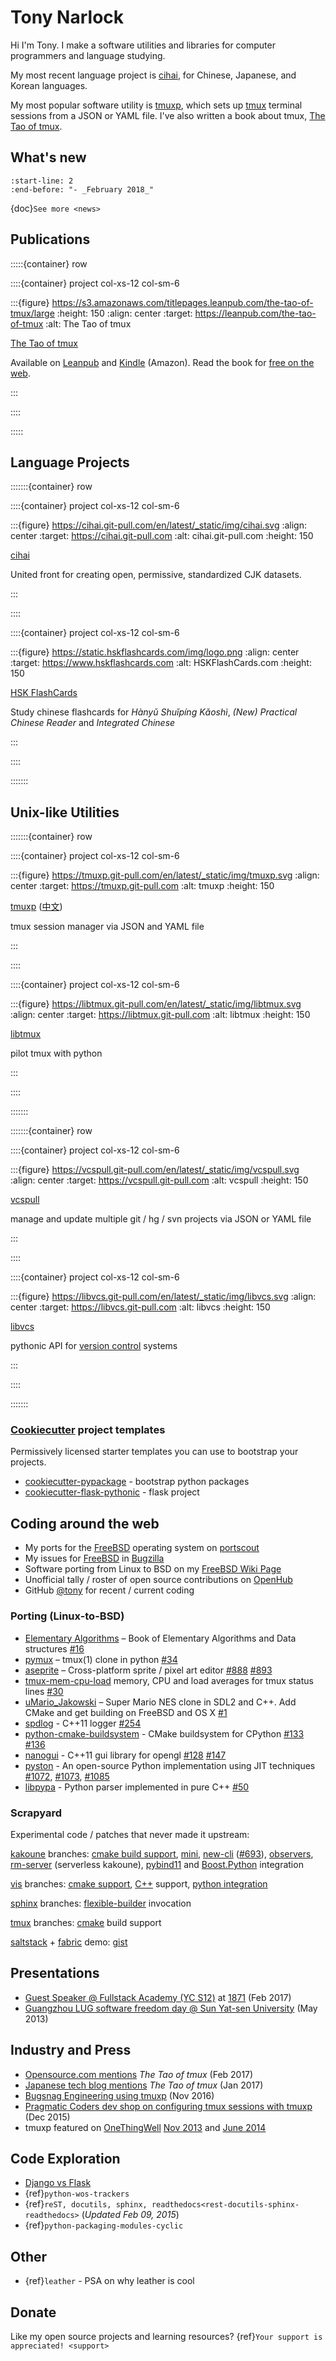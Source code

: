 # Tony Narlock

Hi I'm Tony. I make a software utilities and libraries for computer programmers
and language studying.

My most recent language project is [cihai][cihai], for Chinese, Japanese, and
Korean languages.

My most popular software utility is [tmuxp][tmuxp], which sets up [tmux][tmux] terminal
sessions from a JSON or YAML file. I've also written a book about tmux,
[The Tao of tmux][the tao of tmux].

[cihai]: https://cihai.git-pull.com
[tmuxp]: https://tmuxp.git-pull.com
[the tao of tmux]: https://leanpub.com/the-tao-of-tmux

## What's new

```{include} news.md
:start-line: 2
:end-before: "- _February 2018_"
```

{doc}`See more <news>`

## Publications

:::::{container} row

::::{container} project col-xs-12 col-sm-6

:::{figure} https://s3.amazonaws.com/titlepages.leanpub.com/the-tao-of-tmux/large
:height: 150
:align: center
:target: https://leanpub.com/the-tao-of-tmux
:alt: The Tao of tmux

[The Tao of tmux](https://leanpub.com/the-tao-of-tmux)

Available on [Leanpub][leanpub] and [Kindle][kindle] (Amazon). Read the book for [free on the web][free on the web].

:::

::::

:::::

[free on the web]: https://leanpub.com/the-tao-of-tmux/read
[leanpub]: https://leanpub.com/the-tao-of-tmux
[kindle]: http://amzn.to/2gPfRhC

## Language Projects

:::::::{container} row

::::{container} project col-xs-12 col-sm-6

:::{figure} https://cihai.git-pull.com/en/latest/_static/img/cihai.svg
:align: center
:target: https://cihai.git-pull.com
:alt: cihai.git-pull.com
:height: 150

[cihai][cihai]

United front for creating open, permissive, standardized CJK datasets.

:::

::::

::::{container} project col-xs-12 col-sm-6

:::{figure} https://static.hskflashcards.com/img/logo.png
:align: center
:target: https://www.hskflashcards.com
:alt: HSKFlashCards.com
:height: 150

[HSK FlashCards](https://www.hskflashcards.com)

Study chinese flashcards for _Hànyǔ Shuǐpíng Kǎoshì_, _(New) Practical
Chinese Reader_ and _Integrated Chinese_

:::

::::

:::::::

## Unix-like Utilities

:::::::{container} row

::::{container} project col-xs-12 col-sm-6

:::{figure} https://tmuxp.git-pull.com/en/latest/_static/img/tmuxp.svg
:align: center
:target: https://tmuxp.git-pull.com
:alt: tmuxp
:height: 150

[tmuxp](https://tmuxp.git-pull.com) ([中文](https://tmuxp.readthedocs.io/zh_CN/latest/))

tmux session manager via JSON and YAML file

:::

::::

::::{container} project col-xs-12 col-sm-6

:::{figure} https://libtmux.git-pull.com/en/latest/_static/img/libtmux.svg
:align: center
:target: https://libtmux.git-pull.com
:alt: libtmux
:height: 150

[libtmux](https://libtmux.git-pull.com)

pilot tmux with python

:::

::::

:::::::

:::::::{container} row

::::{container} project col-xs-12 col-sm-6

:::{figure} https://vcspull.git-pull.com/en/latest/_static/img/vcspull.svg
:align: center
:target: https://vcspull.git-pull.com
:alt: vcspull
:height: 150

[vcspull](https://vcspull.git-pull.com)

manage and update multiple git / hg / svn projects via JSON or YAML file

:::

::::

::::{container} project col-xs-12 col-sm-6

:::{figure} https://libvcs.git-pull.com/en/latest/_static/img/libvcs.svg
:align: center
:target: https://libvcs.git-pull.com
:alt: libvcs
:height: 150

[libvcs](https://libvcs.git-pull.com)

pythonic API for [version control](https://en.wikipedia.org/wiki/Version_control) systems

:::

::::

:::::::

### [Cookiecutter][cookiecutter] project templates

Permissively licensed starter templates you can use to bootstrap your projects.

- [cookiecutter-pypackage][cookiecutter-pypackage] - bootstrap python packages
- [cookiecutter-flask-pythonic][cookiecutter-flask-pythonic] - flask project

## Coding around the web

- My ports for the [FreeBSD][freebsd] operating system on [portscout][portscout]
- My issues for [FreeBSD][freebsd] in [Bugzilla](https://bugs.freebsd.org/bugzilla/buglist.cgi?bug_status=New&bug_status=Open&bug_status=In%20Progress&bug_status=Closed&bug_status=UNCONFIRMED&email1=tony%40git-pull.com&emailassigned_to1=1&emailcc1=1&emaillongdesc1=1&emailreporter1=1&emailtype1=equals&f0=OP&f1=OP&f2=product&f3=component&f4=alias&f5=short_desc&f7=CP&f8=CP&j1=OR&o2=substring&o3=substring&o4=substring&o5=substring&query_format=advanced)
- Software porting from Linux to BSD on my [FreeBSD Wiki Page][freebsd wiki page]
- Unofficial tally / roster of open source contributions on [OpenHub][openhub]
- GitHub [@tony][@tony] for recent / current coding

[portscout]: https://portscout.freebsd.org/tony@git-pull.com.html
[freebsd]: https://www.freebsd.org
[openhub]: https://openhub.net/accounts/git-pull
[freebsd wiki page]: https://wiki.freebsd.org/TonyNarlock
[@tony]: https://www.github.com/tony

### Porting (Linux-to-BSD)

- [Elementary Algorithms](https://github.com/liuxinyu95/AlgoXY) – Book of Elementary Algorithms and Data structures [#16](https://github.com/liuxinyu95/AlgoXY/pull/16)
- [pymux](https://github.com/jonathanslenders/pymux) – tmux(1) clone in python [#34](https://github.com/jonathanslenders/pymux/pull/34)
- [aseprite](https://github.com/aseprite/aseprite) – Cross-platform sprite / pixel art editor [#888](https://github.com/aseprite/aseprite/pull/888) [#893](https://github.com/aseprite/aseprite/pull/893)
- [tmux-mem-cpu-load](https://github.com/thewtex/tmux-mem-cpu-load/) memory, CPU and load averages for tmux status lines [#30](https://github.com/thewtex/tmux-mem-cpu-load/pull/30)
- [uMario_Jakowski](https://github.com/jakowskidev/uMario_Jakowski) – Super Mario NES clone in SDL2 and C++. Add CMake and get building on FreeBSD and OS X [#1](https://github.com/jakowskidev/uMario_Jakowski/pull/1)
- [spdlog](https://github.com/gabime/spdlog) - C++11 logger [#254](https://github.com/gabime/spdlog/pull/254)
- [python-cmake-buildsystem](https://github.com/python-cmake-buildsystem/python-cmake-buildsystem) - CMake buildsystem for CPython [#133](https://github.com/python-cmake-buildsystem/python-cmake-buildsystem/pull/133) [#136](https://github.com/python-cmake-buildsystem/python-cmake-buildsystem/pull/136)
- [nanogui](https://github.com/wjakob/nanogui) - C++11 gui library for opengl [#128](https://github.com/wjakob/nanogui/pull/128) [#147](https://github.com/wjakob/nanogui/pull/147)
- [pyston](https://github.com/dropbox/pyston) - An open-source Python implementation using JIT techniques [#1072](https://github.com/dropbox/pyston/pull/1072), [#1073](https://github.com/dropbox/pyston/pull/1073), [#1085](https://github.com/dropbox/pyston/pull/1085)
- [libpypa](https://github.com/vinzenz/libpypa/) - Python parser implemented in pure C++ [#50](https://github.com/vinzenz/libpypa/pull/50)

### Scrapyard

Experimental code / patches that never made it upstream:

[kakoune][kakoune] branches: [cmake build support](https://github.com/tony/kakoune/tree/cmake),
[mini](https://github.com/tony/kakoune/tree/mini), [new-cli](https://github.com/tony/kakoune/tree/new-cli)
([#693](https://github.com/mawww/kakoune/pull/693)), [observers](https://github.com/tony/kakoune/tree/observers),
[rm-server](https://github.com/tony/kakoune/tree/rm-server) (serverless
kakoune), [pybind11](https://github.com/tony/kakoune/tree/pybind11)
and [Boost.Python](https://github.com/tony/kakoune/tree/python-boost)
integration

[vis][vis] branches: [cmake support](https://github.com/tony/vis/tree/cmake-n-stuff),
[C++](https://github.com/tony/vis/tree/cpp) support,
[python integration](https://github.com/tony/vis/tree/cpp-python)

[sphinx][sphinx] branches: [flexible-builder](https://github.com/tony/sphinx/tree/flexible-builder)
invocation

[tmux][tmux] branches: [cmake](https://github.com/tony/tmux/tree/cmake)
build support

[saltstack][saltstack] + [fabric][fabric] demo: [gist](https://gist.github.com/tony/6d8d975c817d2e4d43dd)

[saltstack]: https://saltstack.com
[fabric]: http://www.fabfile.org/
[kakoune]: https://github.com/mawww/kakoune
[tmux]: https://tmux.github.io/
[vis]: https://github.com/martanne/vis
[sphinx]: http://www.sphinx-doc.org/en/stable/

## Presentations

- [Guest Speaker @ Fullstack Academy (YC S12)](https://www.slideshare.net/secret/JE3xKLQUGPxy41) at [1871](https://1871.com/) (Feb 2017)
- [Guangzhou LUG software freedom day @ Sun Yat-sen University](http://www.gzlug.org/2013%20SFD.html) (May 2013)

## Industry and Press

- [Opensource.com mentions](https://opensource.com/article/17/2/quick-introduction-tmux) _The Tao of tmux_ (Feb 2017)
- [Japanese tech blog mentions](http://www.softantenna.com/wp/webservice/the-tao-of-tmux/) _The Tao of tmux_ (Jan 2017)
- [Bugsnag Engineering using tmuxp](https://blog.bugsnag.com/benefits-of-using-tmux/) (Nov 2016)
- [Pragmatic Coders dev shop on configuring tmux sessions with tmuxp](http://pragmaticcoders.com/blog/tmuxp-preconfigured-sessions/) (Dec 2015)
- tmuxp featured on [OneThingWell](http://onethingwell.org) [Nov 2013](http://onethingwell.org/post/66093374354/tmuxp) and [June 2014](http://onethingwell.org/post/88367539965/tmuxp)

## Code Exploration

- [Django vs Flask](https://devel.tech/features/django-vs-flask/)
- {ref}`python-wos-trackers`
- {ref}`reST, docutils, sphinx, readthedocs<rest-docutils-sphinx-readthedocs>` (_Updated Feb 09, 2015_)
- {ref}`python-packaging-modules-cyclic`

## Other

- {ref}`leather` - PSA on why leather is cool

## Donate

Like my open source projects and learning resources? {ref}`Your support is appreciated! <support>`

[cookiecutter-pypackage]: https://github.com/tony/cookiecutter-pypackage
[cookiecutter-flask-pythonic]: https://github.com/tony/cookiecutter-flask-pythonic
[cookiecutter]: https://github.com/audreyr/cookiecutter
